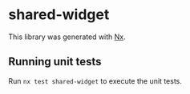 # shared-widget

This library was generated with [Nx](https://nx.dev).

## Running unit tests

Run `nx test shared-widget` to execute the unit tests.
